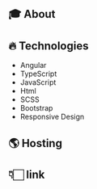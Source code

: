 ## 🎓 About  


## 🔥 Technologies  
- Angular
- TypeScript
- JavaScript
- Html
- SCSS
- Bootstrap
- Responsive Design

## 🌎 Hosting  


## 👇🏻 link 

